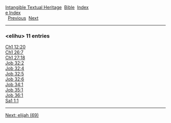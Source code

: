 [Intangible Textual Heritage](../../index)  [Bible](../index) 
[Index](index)   
[e Index](_e_)  
  [Previous](c03588)  [Next](c03590) 

------------------------------------------------------------------------

### &lt;elihu&gt; 11 entries

[Ch1 12:20](../kjv/ch1012.htm#020)  
[Ch1 26:7](../kjv/ch1026.htm#007)  
[Ch1 27:18](../kjv/ch1027.htm#018)  
[Job 32:2](../kjv/job032.htm#002)  
[Job 32:4](../kjv/job032.htm#004)  
[Job 32:5](../kjv/job032.htm#005)  
[Job 32:6](../kjv/job032.htm#006)  
[Job 34:1](../kjv/job034.htm#001)  
[Job 35:1](../kjv/job035.htm#001)  
[Job 36:1](../kjv/job036.htm#001)  
[Sa1 1:1](../kjv/sa1001.htm#001)  

------------------------------------------------------------------------

[Next: elijah (69)](c03590)
